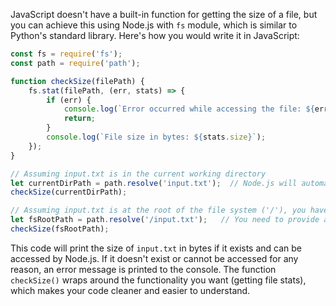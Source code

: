 JavaScript doesn't have a built-in function for getting the size of a file, but you can achieve this using Node.js with `fs` module, which is similar to Python's standard library. Here's how you would write it in JavaScript:

```javascript
const fs = require('fs');
const path = require('path');

function checkSize(filePath) {
    fs.stat(filePath, (err, stats) => {
        if (err) {
            console.log(`Error occurred while accessing the file: ${err}`);
            return;
        }
        console.log(`File size in bytes: ${stats.size}`);
    });
}

// Assuming input.txt is in the current working directory
let currentDirPath = path.resolve('input.txt');  // Node.js will automatically look for file in current dir, same as Python's 'os.path.getsize('input.txt')'.
checkSize(currentDirPath);

// Assuming input.txt is at the root of the file system ('/'), you have to provide full path here. 
let fsRootPath = path.resolve('/input.txt');   // You need to provide absolute path, same as Python's 'os.path.getsize('/input.txt')'.
checkSize(fsRootPath);
```

This code will print the size of `input.txt` in bytes if it exists and can be accessed by Node.js. If it doesn't exist or cannot be accessed for any reason, an error message is printed to the console. The function `checkSize()` wraps around the functionality you want (getting file stats), which makes your code cleaner and easier to understand.

